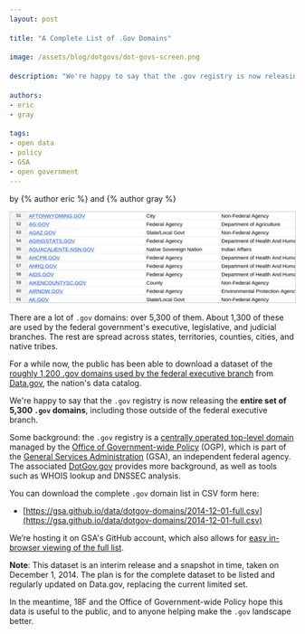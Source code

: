 ```yaml
---
layout: post

title: "A Complete List of .Gov Domains"

image: /assets/blog/dotgovs/dot-govs-screen.png

description: "We're happy to say that the .gov registry is now releasing the entire set of 5,300 .gov domains, including those outside of the federal executive branch."

authors:
- eric
- gray

tags:
- open data
- policy
- GSA
- open government
---
```

<p class="authors">
  by {% author eric %} and {% author gray %}
</p>

<a target="_blank" href="https://gsa.github.io/data/dotgov-domains/2014-12-01-full.csv"><img src="/assets/blog/dotgovs/dot-govs-screen.png" title="Excerpt of the .gov domain list" style="border: 1px solid #ccc;" /></a>

There are a lot of `.gov` domains: over 5,300 of them. About 1,300 of these are used by the federal government's executive, legislative, and judicial branches. The rest are spread across states, territories, counties, cities, and native tribes.

For a while now, the public has been able to download a dataset of the [roughly 1,200 .gov domains used by the federal executive branch](https://catalog.data.gov/dataset/gov-domains-api) from [Data.gov](https://www.data.gov), the nation's data catalog.

We're happy to say that the `.gov` registry is now releasing the **entire set of 5,300 `.gov` domains**, including those outside of the federal executive branch.

<!-- more -->

Some background: the `.gov` registry is a [centrally operated top-level domain](https://www.dotgov.gov) managed by the [Office of Government-wide Policy](http://www.gsa.gov/portal/content/104550) (OGP), which is part of the [General Services Administration](http://www.gsa.gov/) (GSA), an independent federal agency.  The associated [DotGov.gov](http://www.dotgov.gov) provides more background, as well as tools such as WHOIS lookup and DNSSEC analysis.

You can download the complete `.gov` domain list in CSV form here:

 * [https://gsa.github.io/data/dotgov-domains/2014-12-01-full.csv](https://gsa.github.io/data/dotgov-domains/2014-12-01-full.csv)

We’re hosting it on GSA's GitHub account, which also allows for [easy in-browser viewing of the full list](https://github.com/GSA/data/blob/gh-pages/dotgov-domains/2014-12-01-full.csv).

**Note**: This dataset is an interim release and a snapshot in time, taken on December 1, 2014. The plan is for the complete dataset to be listed and regularly updated on Data.gov, replacing the current limited set.

In the meantime, 18F and the Office of Government-wide Policy hope this data is useful to the public, and to anyone helping make the `.gov` landscape better.
